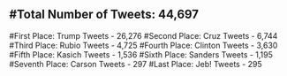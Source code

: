 #Total Number of Tweets: 44,697 
---
#First Place: Trump Tweets - 26,276
#Second Place: Cruz Tweets - 6,744
#Third Place: Rubio Tweets - 4,725
#Fourth Place: Clinton Tweets - 3,630
#Fifth Place: Kasich Tweets - 1,536
#Sixth Place: Sanders Tweets - 1,195
#Seventh Place: Carson Tweets - 297
#Last Place: Jeb! Tweets - 295

